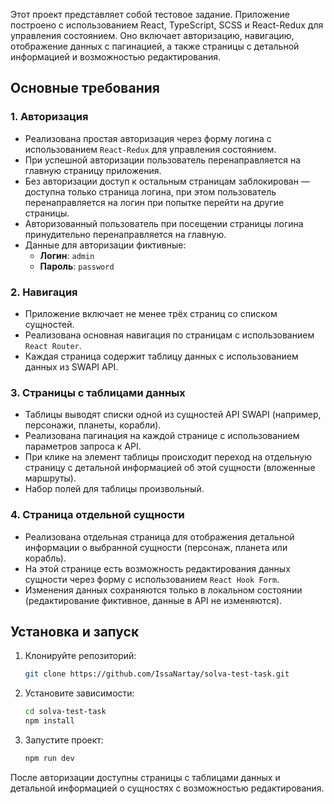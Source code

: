 Этот проект представляет собой тестовое задание. Приложение построено с использованием React, TypeScript, SCSS и React-Redux для управления состоянием. Оно включает авторизацию, навигацию, отображение данных с пагинацией, а также страницы с детальной информацией и возможностью редактирования.

## Основные требования

### 1. Авторизация
- Реализована простая авторизация через форму логина с использованием `React-Redux` для управления состоянием.
- При успешной авторизации пользователь перенаправляется на главную страницу приложения.
- Без авторизации доступ к остальным страницам заблокирован — доступна только страница логина, при этом пользователь перенаправляется на логин при попытке перейти на другие страницы.
- Авторизованный пользователь при посещении страницы логина принудительно перенаправляется на главную.
- Данные для авторизации фиктивные:
  - **Логин**: `admin`
  - **Пароль**: `password`

### 2. Навигация
- Приложение включает не менее трёх страниц со списком сущностей.
- Реализована основная навигация по страницам с использованием `React Router`.
- Каждая страница содержит таблицу данных с использованием данных из SWAPI API.

### 3. Страницы с таблицами данных
- Таблицы выводят списки одной из сущностей API SWAPI (например, персонажи, планеты, корабли).
- Реализована пагинация на каждой странице с использованием параметров запроса к API.
- При клике на элемент таблицы происходит переход на отдельную страницу с детальной информацией об этой сущности (вложенные маршруты).
- Набор полей для таблицы произвольный.

### 4. Страница отдельной сущности
- Реализована отдельная страница для отображения детальной информации о выбранной сущности (персонаж, планета или корабль).
- На этой странице есть возможность редактирования данных сущности через форму с использованием `React Hook Form`.
- Изменения данных сохраняются только в локальном состоянии (редактирование фиктивное, данные в API не изменяются).

## Установка и запуск

1. Клонируйте репозиторий:
    ```bash
    git clone https://github.com/IssaNartay/solva-test-task.git
    ```
2. Установите зависимости:
    ```bash
    cd solva-test-task
    npm install
    ```
3. Запустите проект:
    ```bash
    npm run dev
    ```


После авторизации доступны страницы с таблицами данных и детальной информацией о сущностях с возможностью редактирования.
